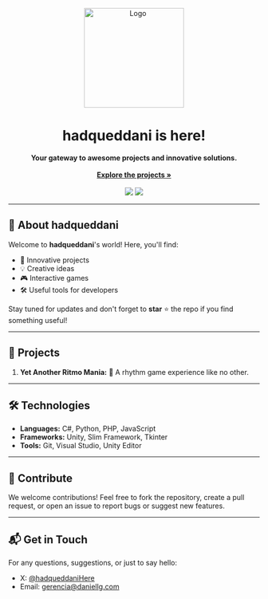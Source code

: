 <p align="center">
  <img src="https://i.postimg.cc/zDsDpMFK/logoE.png" alt="Logo" width="200">
</p>

<h1 align="center">hadqueddani is here!</h1>

<p align="center">
  <b>Your gateway to awesome projects and innovative solutions.</b>
  <br>
  <br>
  <a href="https://github.com/hadqueddani/repo"><strong>Explore the projects »</strong></a>
  <br>
  <br>
  <img src="https://img.shields.io/github/followers/hadqueddani?style=social"> 
  <img src="https://img.shields.io/github/stars/hadqueddani/repo?style=social">
</p>

---

## 🌟 About hadqueddani

Welcome to **hadqueddani**'s world! Here, you'll find:

- 🚀 Innovative projects
- 💡 Creative ideas
- 🎮 Interactive games
- 🛠️ Useful tools for developers

Stay tuned for updates and don't forget to **star** ⭐ the repo if you find something useful!

---

## 📂 Projects

1. **Yet Another Ritmo Mania:** 🎵 A rhythm game experience like no other.

---

## 🛠️ Technologies

- **Languages:** C#, Python, PHP, JavaScript
- **Frameworks:** Unity, Slim Framework, Tkinter
- **Tools:** Git, Visual Studio, Unity Editor

---

## 🤝 Contribute

We welcome contributions! Feel free to fork the repository, create a pull request, or open an issue to report bugs or suggest new features.

---

## 📬 Get in Touch

For any questions, suggestions, or just to say hello:

- X: [@hadqueddaniHere](https://twitter.com/hadqueddaniHere)
- Email: [gerencia@daniellg.com](gerencia@daniellg.com)
